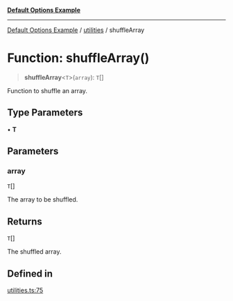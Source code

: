 [**Default Options Example**](../../README.md)

***

[Default Options Example](../../modules.md) / [utilities](../README.md) / shuffleArray

# Function: shuffleArray()

> **shuffleArray**\<`T`\>(`array`): `T`[]

Function to shuffle an array.

## Type Parameters

• **T**

## Parameters

### array

`T`[]

The array to be shuffled.

## Returns

`T`[]

The shuffled array.

## Defined in

[utilities.ts:75](https://github.com/typedoc2md/dummy-typescript-api/blob/main/src/utilities.ts#L75)
